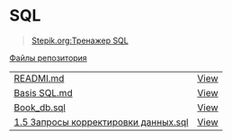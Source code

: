 # SQL


> <a href="https://stepik.org/course/63054/">Stepik.org:Тренажер SQL


 Файлы репозитория
 
 <table>
  <tr>
  <tr><td>READMI.md<td><a href="https://github.com/EmbraArk/SQL/blob/main/README.md">View
   <tr><td>Basis SQL.md<td><a href="https://github.com/EmbraArk/SQL/blob/main/Basis%20SQL.md">View
   <tr><td>Book_db.sql<td><a href="https://github.com/EmbraArk/SQL/blob/main/book_db.sql">View
   <tr><td>1.5 Запросы корректировки данных.sql<td><a href="https://github.com/EmbraArk/SQL/blob/main/1.5%20Запросы%20корректировки%20данных.sql">View
 </table>
